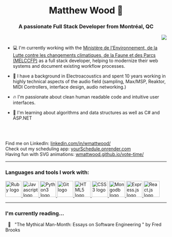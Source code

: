 <h1 align="center">Matthew Wood 👾</h1>
<h3 align="center">A passionate Full Stack Developer from Montréal, QC</h3> 
<img align="right" src="https://media4.giphy.com/media/qgQUggAC3Pfv687qPC/giphy.gif?cid=ecf05e47jng7y46q5cf5s82mclj38rr5syvkk9kiy179d2tx&rid=giphy.gif&ct=g">
<br>

- 💻 I'm currently working with the <a href="https://www.environnement.gouv.qc.ca/">Ministère de l'Environnement, de la Lutte contre les changements climatiques, de la Faune et des Parcs (MELCCFP)</a> as a full stack developer, helping to modernize their web systems and document existing workflow processes.

<!--- - 💻 I'm currently working as a volunteer at a local maker space to help build <a href="https://github.com/lespacemaker/hackathon/tree/main/zoho-crm-api-connector">a RFID/FOB system</a> on top of Raspberry Pi devices with a Python backend. --->

- 🎹 I have a background in Electroacoustics and spent 10 years working in highly technical aspects of the audio field (sampling, Max/MSP, Reaktor, MIDI Controllers, interface design, audio networking.)

- 🔥 I'm passionate about clean human readable code and intuitive user interfaces.

-  📖 I'm learning about algorithms and data structures as well as C# and ASP.NET
<br>
<br>

Find me on LinkedIn: <a href="https://www.linkedin.com/in/wmattwood/" target="_blank">linkedin.com/in/wmattwood/</a> \
Check out my scheduling app: <a href="https://yourschedule.onrender.com/" target="_blank">yourSchedule.onrender.com</a> \
Having fun with SVG animations: <a href="https://wmattwood.github.io/vote-time/" target="_blank">wmattwood.github.io/vote-time/</a> 

---

### Languages and tools I work with:
<p align="left">
  
  <a href="https://ruby-doc.org/core-3.0.1/" target="_blank" rel="noreferrer">
  <img width="50px" src="https://cdn.jsdelivr.net/gh/devicons/devicon/icons/ruby/ruby-original.svg" alt="Ruby logo"/> </a>
  
  <a href="https://developer.mozilla.org/en-US/docs/Web/JavaScript" target="_blank" rel="noreferrer"> 
  <img width="50px" src="https://cdn.jsdelivr.net/gh/devicons/devicon/icons/javascript/javascript-original.svg" alt="Javascript logo"/> </a>
  
  <a href="https://docs.python.org/3/library/index.html" target="_blank" rel="noreferrer">
  <img width="50px" src="https://cdn.jsdelivr.net/gh/devicons/devicon/icons/python/python-original.svg" alt="Python3 logo"/> </a>
  
  <a href="https://git-scm.com/" target="_blank" rel="noreferrer"> 
  <img width="50px" src="https://www.vectorlogo.zone/logos/git-scm/git-scm-icon.svg" alt="Git logo" /> </a>

  <a href="https://developer.mozilla.org/en-US/docs/Web/HTML" target="_blank" rel="noreferrer">
  <img width="50px" src="https://cdn.jsdelivr.net/gh/devicons/devicon/icons/html5/html5-plain-wordmark.svg" alt="HTML5 logo"/> </a>
  
  <a href="https://developer.mozilla.org/en-US/docs/Web/CSS" target="_blank" rel="noreferrer">
  <img width="50px" src="https://cdn.jsdelivr.net/gh/devicons/devicon/icons/css3/css3-plain-wordmark.svg" alt="CSS3 logo"/> </a>  
  
  <a href="https://www.mongodb.com/" target="_blank" rel="noreferrer">
  <img width="50px" src="https://cdn.jsdelivr.net/gh/devicons/devicon/icons/mongodb/mongodb-original-wordmark.svg" alt="Mongodb logo" /> </a>
  
  <a href="https://expressjs.com/en/4x/api.html" target="_blank" rel="noreferrer">
  <img width="50px" src="https://cdn.jsdelivr.net/gh/devicons/devicon/icons/express/express-original-wordmark.svg" alt="Express.js logo"/> </a>
  
  <a href="https://react.dev/reference/react" target="_blank" rel="noreferrer">
  <img width="50px" src="https://cdn.jsdelivr.net/gh/devicons/devicon/icons/react/react-original-wordmark.svg" alt="React.js logo"/> </a>
  
  <!--- <a href="https://nodejs.org/dist/latest-v18.x/docs/api/http.html" target="_blank" rel="noreferrer">
  <img width="50px" src="https://cdn.jsdelivr.net/gh/devicons/devicon/icons/nodejs/nodejs-original.svg" alt="Node.js logo"/> </a> --->

</p>

---



<!---### I'm currently reading...
&nbsp; 📖 &nbsp; "The Pragmatic Programmmer, 20th Anniversary Edition" by Andrew Hunt and David Thomas--->
### I'm currently reading...
&nbsp; 📖 &nbsp; "The Mythical Man-Month: Essays on Software Engineering " by Fred Brooks


